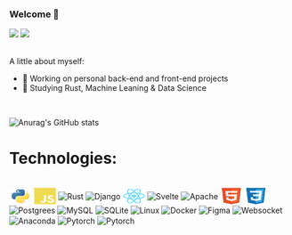 ### Welcome 👋

<div> 
  <a href="https://www.youtube.com/channel/UCFTUglYPxOEgXxaRgSRmtFA" target="_blank"><img src="https://img.shields.io/badge/YouTube-FF0000?style=for-the-badge&logo=youtube&logoColor=white" target="_blank"></a>
<!--   <a href="https://instagram.com/rafaballerini" target="_blank"><img src="https://img.shields.io/badge/-Instagram-%23E4405F?style=for-the-badge&logo=instagram&logoColor=white" target="_blank"></a> -->
  <a href="https://discord.gg/ruP5Bk9PGb" target="_blank"><img src="https://img.shields.io/badge/Discord-7289DA?style=for-the-badge&logo=discord&logoColor=white" target="_blank"></a> 
</div>

<br>

A little about myself:

- 🔭 Working on personal back-end and front-end projects
- 🌱 Studying Rust, Machine Leaning & Data Science

<br>

![Anurag's GitHub stats](https://github-readme-stats.vercel.app/api?username=letalboy&show_icons=true&theme=transparent)
<!--  ![Top Langs](https://github-readme-stats.vercel.app/api/top-langs/?username=letalboy&hide_progress=false) -->

# Technologies:
<div style="display: inline_block"><br>
  <img align="center" alt="Python" height="30" width="40" style="filter: invert(0%);" src="https://raw.githubusercontent.com/devicons/devicon/master/icons/python/python-original.svg">
  <img align="center" alt="Js" height="30" width="40" src="https://raw.githubusercontent.com/devicons/devicon/master/icons/javascript/javascript-plain.svg">
  <img align="center" alt="Rust" height=auto width="35" src="https://user-images.githubusercontent.com/25181517/192599922-3a8ceb1c-ff1d-40bc-b73c-99ea1182d8ad.png">
  <img align="center" alt="Django" height="30" width="40" src="https://github.com/get-icon/geticon/raw/master/icons/django.svg" alt="Svelte">
  <img align="center" alt="React" height="30" width="40" src="https://raw.githubusercontent.com/devicons/devicon/master/icons/react/react-original.svg">
  <img align="center" alt="Svelte" height="30" width="40" src="https://github.com/get-icon/geticon/raw/master/icons/svelte-icon.svg" alt="Svelte">
  <img align="center" alt="Apache" height="40" width="45" src="https://cdn.jsdelivr.net/gh/devicons/devicon/icons/apache/apache-original-wordmark.svg" />
  <img align="center" alt="HTML" height="30" width="40" src="https://raw.githubusercontent.com/devicons/devicon/master/icons/html5/html5-original.svg">
  <img align="center" alt="CSS" height="30" width="40" src="https://raw.githubusercontent.com/devicons/devicon/master/icons/css3/css3-original.svg">
  <img align="center" alt="Postgrees" height="30" width="40" src="https://github.com/get-icon/geticon/raw/master/icons/postgresql.svg" alt="PostgreSQL">
  <img align="center" alt="MySQL" height="30" width="40" src="https://github.com/get-icon/geticon/raw/master/icons/mysql.svg" alt="MySQL">
  <img align="center" alt="SQLite" height="auto" width="30" src="https://cdn.jsdelivr.net/gh/devicons/devicon/icons/sqlite/sqlite-original.svg">
  <img align="center" alt="Linux" height="30" width="40" src="https://cdn.jsdelivr.net/gh/devicons/devicon/icons/linux/linux-original.svg" alt="PostgreSQL">        
  <img align="center" alt="Docker" height="35" width="40" src="https://cdn.jsdelivr.net/gh/devicons/devicon/icons/docker/docker-original-wordmark.svg">        
  <img align="center" alt="Figma" height="30" width="35" src="https://cdn.jsdelivr.net/gh/devicons/devicon/icons/figma/figma-original.svg">
  <img align="center" alt="Websocket" height="30" width="40" src="https://user-images.githubusercontent.com/25181517/187070862-03888f18-2e63-4332-95fb-3ba4f2708e59.png">
  <img align="center" alt="Anaconda" height="auto" width="28" src="https://cdn.jsdelivr.net/gh/devicons/devicon/icons/anaconda/anaconda-original.svg">
  <img align="center" alt="Pytorch" height="auto" width="30" src="https://cdn.jsdelivr.net/gh/devicons/devicon/icons/pytorch/pytorch-original.svg">
  <img align="center" alt="Pytorch" height="auto" width="30" src="https://cdn.jsdelivr.net/gh/devicons/devicon/icons/raspberrypi/raspberrypi-original.svg">
  <!-- <img align="center" alt="Numpy" height="auto" width="36" src="https://numpy.org/images/logo.svg"> --> 
  <!-- <img align="center" alt="Arduino" height="30" width="40" src="https://cdn.jsdelivr.net/gh/devicons/devicon/icons/arduino/arduino-original.svg"> -->      
</div>

